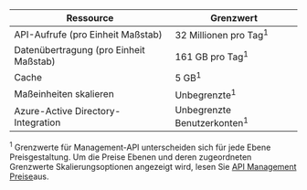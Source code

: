 | Ressource                          | Grenzwert                                    |
|-----------------------------------|------------------------------------------|
| API-Aufrufe (pro Einheit Maßstab)     | 32 Millionen pro Tag<sup>1</sup>            |
| Datenübertragung (pro Einheit Maßstab) | 161 GB pro Tag<sup>1</sup> |
| Cache                             | 5 GB<sup>1</sup> |
| Maßeinheiten skalieren                    | Unbegrenzte<sup>1</sup> |
| Azure-Active Directory-Integration| Unbegrenzte Benutzerkonten<sup>1</sup> |

<sup>1</sup> Grenzwerte für Management-API unterscheiden sich für jede Ebene Preisgestaltung. Um die Preise Ebenen und deren zugeordneten Grenzwerte Skalierungsoptionen angezeigt wird, lesen Sie [API Management Preise](https://azure.microsoft.com/pricing/details/api-management/)aus.